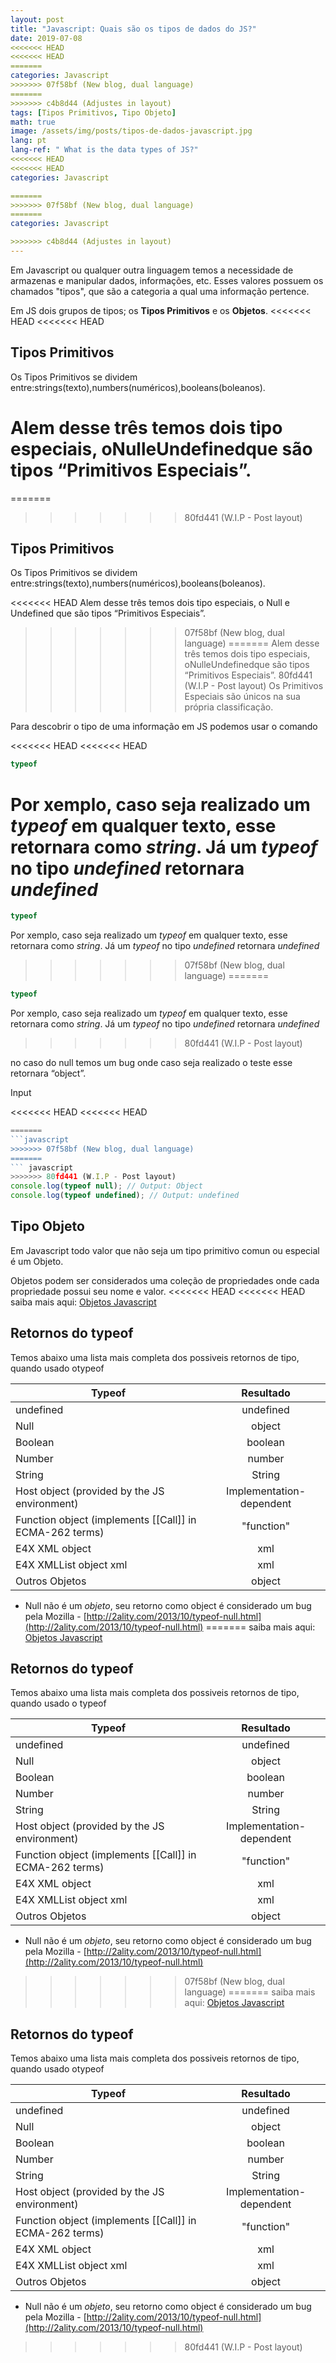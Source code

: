 ```yaml
---
layout: post
title: "Javascript: Quais são os tipos de dados do JS?"
date: 2019-07-08
<<<<<<< HEAD
<<<<<<< HEAD
=======
categories: Javascript
>>>>>>> 07f58bf (New blog, dual language)
=======
>>>>>>> c4b8d44 (Adjustes in layout)
tags: [Tipos Primitivos, Tipo Objeto]
math: true
image: /assets/img/posts/tipos-de-dados-javascript.jpg
lang: pt
lang-ref: " What is the data types of JS?"
<<<<<<< HEAD
<<<<<<< HEAD
categories: Javascript

=======
>>>>>>> 07f58bf (New blog, dual language)
=======
categories: Javascript

>>>>>>> c4b8d44 (Adjustes in layout)
---
```


Em Javascript ou qualquer outra linguagem temos a necessidade de armazenas e manipular dados, informações, etc.
Esses valores possuem os chamados "tipos", que são a categoria a qual uma informação pertence.

Em JS dois grupos de tipos; os **Tipos Primitivos** e os **Objetos**.
<<<<<<< HEAD
<<<<<<< HEAD

## Tipos Primitivos

Os Tipos Primitivos se dividem entre:<span>strings</span>(texto),<span>numbers</span>(numéricos),<span>booleans</span>(boleanos).

Alem desse três temos dois tipo especiais, o<span>Null</span>e<span>Undefined</span>que são tipos “Primitivos Especiais”.
=======
<!--more-->
=======
>>>>>>> 80fd441 (W.I.P - Post layout)

## Tipos Primitivos

Os Tipos Primitivos se dividem entre:<span>strings</span>(texto),<span>numbers</span>(numéricos),<span>booleans</span>(boleanos).

<<<<<<< HEAD
Alem desse três temos dois tipo especiais, o <span>Null</span> e <span>Undefined</span> que são tipos “Primitivos Especiais”.
>>>>>>> 07f58bf (New blog, dual language)
=======
Alem desse três temos dois tipo especiais, o<span>Null</span>e<span>Undefined</span>que são tipos “Primitivos Especiais”.
>>>>>>> 80fd441 (W.I.P - Post layout)
Os Primitivos Especiais são únicos na sua própria classificação.

Para descobrir o tipo de uma informação em JS podemos usar o comando

<<<<<<< HEAD
<<<<<<< HEAD
``` javascript
typeof
```

Por xemplo, caso seja realizado um *typeof* em qualquer texto, esse retornara como *string*.
Já um *typeof* no tipo *undefined* retornara *undefined*
=======
```javascript
typeof
```

Por xemplo, caso seja realizado um _typeof_ em qualquer texto, esse retornara como _string_.
Já um _typeof_ no tipo _undefined_ retornara _undefined_
>>>>>>> 07f58bf (New blog, dual language)
=======
``` javascript
typeof
```

Por xemplo, caso seja realizado um *typeof* em qualquer texto, esse retornara como *string*.
Já um *typeof* no tipo *undefined* retornara *undefined*
>>>>>>> 80fd441 (W.I.P - Post layout)

no caso do null temos um bug onde caso seja realizado o teste esse retornara “object”.

Input

<<<<<<< HEAD
<<<<<<< HEAD
``` javascript
=======
```javascript
>>>>>>> 07f58bf (New blog, dual language)
=======
``` javascript
>>>>>>> 80fd441 (W.I.P - Post layout)
console.log(typeof null); // Output: Object
console.log(typeof undefined); // Output: undefined
```

## Tipo Objeto

Em Javascript todo valor que não seja um tipo primitivo comun ou especial é um Objeto.

Objetos podem ser considerados uma coleção de propriedades onde cada propriedade possui seu nome e valor.
<<<<<<< HEAD
<<<<<<< HEAD
saiba mais aqui: <a href="https://developer.mozilla.org/pt-BR/docs/Aprender/JavaScript/Objetos/B%C3%A1sico" target="_blank">Objetos Javascript</a>

## Retornos do typeof

Temos abaixo uma lista mais completa dos possiveis retornos de tipo, quando usado o<span>typeof</span>

| Typeof | Resultado |
| ------ | :-------: |
| undefined | undefined |
| Null | object |
| Boolean | boolean |
| Number | number |
| String | String |
| Host object (provided by the JS environment) | Implementation-dependent |
| Function object (implements [[Call]] in ECMA-262 terms) | "function" |
| E4X XML object | xml |
| E4X XMLList object xml | xml |
| Outros Objetos | object |

* Null não é um *objeto*, seu retorno como object é considerado um bug pela Mozilla - [http://2ality.com/2013/10/typeof-null.html](http://2ality.com/2013/10/typeof-null.html)
=======
saiba mais aqui: <a href='https://developer.mozilla.org/pt-BR/docs/Aprender/JavaScript/Objetos/B%C3%A1sico' target="_blank">Objetos Javascript</a>

## Retornos do typeof

Temos abaixo uma lista mais completa dos possiveis retornos de tipo, quando usado o <span>typeof</span>

| Typeof                                                  |        Resultado         |
| ------------------------------------------------------- | :----------------------: |
| undefined                                               |        undefined         |
| Null                                                    |          object          |
| Boolean                                                 |         boolean          |
| Number                                                  |          number          |
| String                                                  |          String          |
| Host object (provided by the JS environment)            | Implementation-dependent |
| Function object (implements [[Call]] in ECMA-262 terms) |        "function"        |
| E4X XML object                                          |           xml            |
| E4X XMLList object xml                                  |           xml            |
| Outros Objetos                                          |          object          |

- Null não é um _objeto_, seu retorno como object é considerado um bug pela Mozilla - [http://2ality.com/2013/10/typeof-null.html](http://2ality.com/2013/10/typeof-null.html)
>>>>>>> 07f58bf (New blog, dual language)
=======
saiba mais aqui: <a href="https://developer.mozilla.org/pt-BR/docs/Aprender/JavaScript/Objetos/B%C3%A1sico" target="_blank">Objetos Javascript</a>

## Retornos do typeof

Temos abaixo uma lista mais completa dos possiveis retornos de tipo, quando usado o<span>typeof</span>

| Typeof | Resultado |
| ------ | :-------: |
| undefined | undefined |
| Null | object |
| Boolean | boolean |
| Number | number |
| String | String |
| Host object (provided by the JS environment) | Implementation-dependent |
| Function object (implements [[Call]] in ECMA-262 terms) | "function" |
| E4X XML object | xml |
| E4X XMLList object xml | xml |
| Outros Objetos | object |

* Null não é um *objeto*, seu retorno como object é considerado um bug pela Mozilla - [http://2ality.com/2013/10/typeof-null.html](http://2ality.com/2013/10/typeof-null.html)
>>>>>>> 80fd441 (W.I.P - Post layout)
